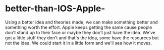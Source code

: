 # better-than-IOS-Apple-
Using a better idea and theories made, we can make something better and something worth the effort. Apple keeps getting the same cause people don't stand up to their face or maybe they don't just have the idea. We've got a little stuff they don't and that's the idea, some have the resources but not the idea. We could start it in a little form and we'll see how it moves. 
